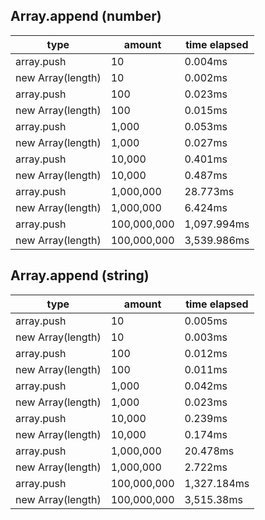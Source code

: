 ## Array.append (number)

|type|amount|time elapsed|
|-|-|-|
array.push|10|0.004ms
new Array(length)|10|0.002ms
array.push|100|0.023ms
new Array(length)|100|0.015ms
array.push|1,000|0.053ms
new Array(length)|1,000|0.027ms
array.push|10,000|0.401ms
new Array(length)|10,000|0.487ms
array.push|1,000,000|28.773ms
new Array(length)|1,000,000|6.424ms
array.push|100,000,000|1,097.994ms
new Array(length)|100,000,000|3,539.986ms
## Array.append (string)

|type|amount|time elapsed|
|-|-|-|
array.push|10|0.005ms
new Array(length)|10|0.003ms
array.push|100|0.012ms
new Array(length)|100|0.011ms
array.push|1,000|0.042ms
new Array(length)|1,000|0.023ms
array.push|10,000|0.239ms
new Array(length)|10,000|0.174ms
array.push|1,000,000|20.478ms
new Array(length)|1,000,000|2.722ms
array.push|100,000,000|1,327.184ms
new Array(length)|100,000,000|3,515.38ms
